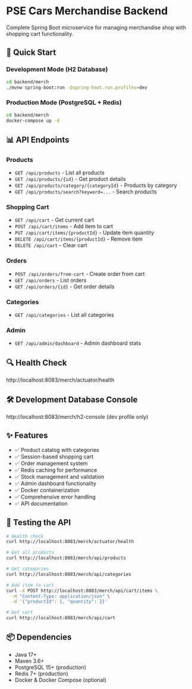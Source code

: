 # PSE Cars Merchandise Backend

Complete Spring Boot microservice for managing merchandise shop with shopping cart functionality.

## 🚀 Quick Start

### Development Mode (H2 Database)
```bash
cd backend/merch
./mvnw spring-boot:run -Dspring-boot.run.profiles=dev
```

### Production Mode (PostgreSQL + Redis)
```bash
cd backend/merch
docker-compose up -d
```

## 📊 API Endpoints

### Products
- `GET /api/products` - List all products
- `GET /api/products/{id}` - Get product details
- `GET /api/products/category/{categoryId}` - Products by category
- `GET /api/products/search?keyword=...` - Search products

### Shopping Cart
- `GET /api/cart` - Get current cart
- `POST /api/cart/items` - Add item to cart
- `PUT /api/cart/items/{productId}` - Update item quantity
- `DELETE /api/cart/items/{productId}` - Remove item
- `DELETE /api/cart` - Clear cart

### Orders
- `POST /api/orders/from-cart` - Create order from cart
- `GET /api/orders` - List orders
- `GET /api/orders/{id}` - Get order details

### Categories
- `GET /api/categories` - List all categories

### Admin
- `GET /api/admin/dashboard` - Admin dashboard stats

## 🔍 Health Check
http://localhost:8083/merch/actuator/health

## 🛠️ Development Database Console
http://localhost:8083/merch/h2-console (dev profile only)

## ✨ Features
- ✅ Product catalog with categories
- ✅ Session-based shopping cart
- ✅ Order management system  
- ✅ Redis caching for performance
- ✅ Stock management and validation
- ✅ Admin dashboard functionality
- ✅ Docker containerization
- ✅ Comprehensive error handling
- ✅ API documentation

## 🧪 Testing the API

```bash
# Health check
curl http://localhost:8083/merch/actuator/health

# Get all products
curl http://localhost:8083/merch/api/products

# Get categories
curl http://localhost:8083/merch/api/categories

# Add item to cart
curl -X POST http://localhost:8083/merch/api/cart/items \
  -H "Content-Type: application/json" \
  -d '{"productId": 1, "quantity": 2}'

# Get cart
curl http://localhost:8083/merch/api/cart
```

## 📦 Dependencies
- Java 17+
- Maven 3.6+
- PostgreSQL 15+ (production)
- Redis 7+ (production)
- Docker & Docker Compose (optional)
